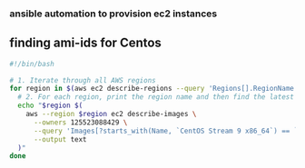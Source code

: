 ### ansible automation to provision ec2 instances 


## finding ami-ids for Centos
```bash
#!/bin/bash

# 1. Iterate through all AWS regions
for region in $(aws ec2 describe-regions --query 'Regions[].RegionName' --output text); do
  # 2. For each region, print the region name and then find the latest CentOS Stream 9 AMI
  echo "$region $(
    aws --region $region ec2 describe-images \
      --owners 125523088429 \
      --query 'Images[?starts_with(Name, `CentOS Stream 9 x86_64`) == `true`].[ImageId,Name,CreationDate]|reverse(sort_by(@,&[2]))[0:1]' \
      --output text
  )"
done
```
